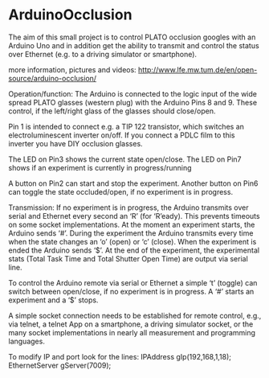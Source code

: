 # ArduinoOcclusion
The aim of this small project is to control PLATO occlusion googles with an Arduino Uno and in addition get the ability to transmit and control the status over Ethernet (e.g. to a driving simulator or smartphone).


more information, pictures and videos: http://www.lfe.mw.tum.de/en/open-source/arduino-occlusion/

Operation/function:
The Arduino is connected to the logic input of the wide spread PLATO glasses (western plug) with the Arduino Pins 8 and 9. These control, if the left/right glass of the glasses should close/open.

Pin 1 is intended to connect e.g. a TIP 122 transistor, which switches an electroluminescent inverter on/off. If you connect a PDLC film to this inverter you have DIY occlusion glasses.

The LED on Pin3 shows the current state open/close.
The LED on Pin7 shows if an experiment is currently in progress/running

A button on Pin2 can start and stop the experiment.
Another button on Pin6 can toggle the state occluded/open, if no experiment is in progress.

Transmission:
If no experiment is in progress, the Arduino transmits over serial and Ethernet every second an ‘R’ (for ‘R’eady). This prevents timeouts on some socket implementations. At the moment an experiment starts, the Arduino sends ‘#’. During the experiment the Arduino transmits every time when the state changes an ‘o’ (open) or ‘c’ (close). When the experiment is ended the Arduino sends ‘$’. At the end of the experiment, the experimental stats (Total Task Time and Total Shutter Open Time) are output via serial line.

To control the Arduino remote via serial or Ethernet a simple ‘t’ (toggle) can switch between open/close, if no experiment is in progress. A ‘#’ starts an experiment and a ‘$’ stops.

A simple socket connection needs to be established for remote control, e.g., via telnet, a telnet App on a smartphone, a driving simulator socket, or the many socket implementations in nearly all measurement and programming languages.

To modify IP and port look for the lines:
IPAddress gIp(192,168,1,18);
EthernetServer gServer(7009);
